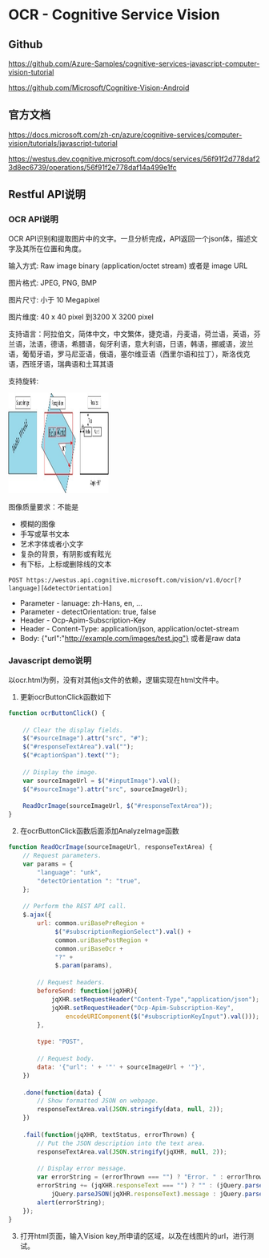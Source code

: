 # OCR - Cognitive Service Vision

## Github
https://github.com/Azure-Samples/cognitive-services-javascript-computer-vision-tutorial

https://github.com/Microsoft/Cognitive-Vision-Android

## 官方文档
https://docs.microsoft.com/zh-cn/azure/cognitive-services/computer-vision/tutorials/javascript-tutorial

https://westus.dev.cognitive.microsoft.com/docs/services/56f91f2d778daf23d8ec6739/operations/56f91f2e778daf14a499e1fc

## Restful API说明
### OCR API说明

OCR API识别和提取图片中的文字。一旦分析完成，API返回一个json体，描述文字及其所在位置和角度。

输入方式: Raw image binary (application/octet stream) 或者是 image URL

图片格式: JPEG, PNG, BMP

图片尺寸: 小于 10 Megapixel

图片维度: 40 x 40 pixel 到3200 X 3200 pixel

支持语言：阿拉伯文，简体中文，中文繁体，捷克语，丹麦语，荷兰语，英语，芬兰语，法语，德语，希腊语，匈牙利语，意大利语，日语，韩语，挪威语，波兰语，葡萄牙语，罗马尼亚语，俄语，塞尔维亚语（西里尔语和拉丁），斯洛伐克语，西班牙语，瑞典语和土耳其语

支持旋转:

<img src="images/vision-ocr.png" width="200" height="200" />

图像质量要求：不能是
- 模糊的图像
- 手写或草书文本
- 艺术字体或者小文字
- 复杂的背景，有阴影或有眩光
- 有下标，上标或删除线的文本

```Restful API
POST https://westus.api.cognitive.microsoft.com/vision/v1.0/ocr[?language][&detectOrientation]
```
- Parameter - lanuage: zh-Hans, en, ...
- Parameter - detectOrientation: true, false
- Header - Ocp-Apim-Subscription-Key
- Header - Content-Type: application/json, application/octet-stream
- Body: {"url":"http://example.com/images/test.jpg"} 或者是raw data

### Javascript demo说明
以ocr.html为例，没有对其他js文件的依赖，逻辑实现在html文件中。

1. 更新ocrButtonClick函数如下

```javascript
function ocrButtonClick() {

    // Clear the display fields.
    $("#sourceImage").attr("src", "#");
    $("#responseTextArea").val("");
    $("#captionSpan").text("");

    // Display the image.
    var sourceImageUrl = $("#inputImage").val();
    $("#sourceImage").attr("src", sourceImageUrl);

    ReadOcrImage(sourceImageUrl, $("#responseTextArea"));
}
```

2. 在ocrButtonClick函数后面添加AnalyzeImage函数

```javascript
function ReadOcrImage(sourceImageUrl, responseTextArea) {
    // Request parameters.
    var params = {
        "language": "unk",
        "detectOrientation ": "true",
    };

    // Perform the REST API call.
    $.ajax({
        url: common.uriBasePreRegion + 
             $("#subscriptionRegionSelect").val() + 
             common.uriBasePostRegion + 
             common.uriBaseOcr +
             "?" + 
             $.param(params),

        // Request headers.
        beforeSend: function(jqXHR){
            jqXHR.setRequestHeader("Content-Type","application/json");
            jqXHR.setRequestHeader("Ocp-Apim-Subscription-Key", 
                encodeURIComponent($("#subscriptionKeyInput").val()));
        },

        type: "POST",

        // Request body.
        data: '{"url": ' + '"' + sourceImageUrl + '"}',
    })

    .done(function(data) {
        // Show formatted JSON on webpage.
        responseTextArea.val(JSON.stringify(data, null, 2));
    })

    .fail(function(jqXHR, textStatus, errorThrown) {
        // Put the JSON description into the text area.
        responseTextArea.val(JSON.stringify(jqXHR, null, 2));

        // Display error message.
        var errorString = (errorThrown === "") ? "Error. " : errorThrown + " (" + jqXHR.status + "): ";
        errorString += (jqXHR.responseText === "") ? "" : (jQuery.parseJSON(jqXHR.responseText).message) ? 
            jQuery.parseJSON(jqXHR.responseText).message : jQuery.parseJSON(jqXHR.responseText).error.message;
        alert(errorString);
    });
}
```

3. 打开html页面，输入Vision key,所申请的区域，以及在线图片的url，进行测试。
